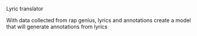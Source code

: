 Lyric translator

With data collected from rap genius, lyrics and annotations create a model that will generate annotations from lyrics
